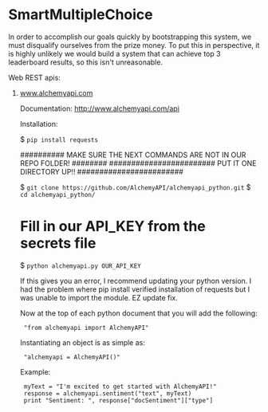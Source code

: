 # SmartMultipleChoice

In order to accomplish our goals quickly by bootstrapping this system, 
we must disqualify ourselves from the prize money.  To put this in 
perspective, it is highly unlikely we would build a system that can achieve
top 3 leaderboard results, so this isn't unreasonable.



Web REST apis:

1. www.alchemyapi.com

    Documentation: http://www.alchemyapi.com/api

    Installation:

    $ `pip install requests`


    ########## MAKE SURE THE NEXT COMMANDS ARE NOT IN OUR REPO FOLDER! ########
    ######################## PUT IT ONE DIRECTORY UP!! ########################


    $ `git clone https://github.com/AlchemyAPI/alchemyapi_python.git`
    $ `cd alchemyapi_python/`

    # Fill in our API_KEY from the secrets file
    $ `python alchemyapi.py OUR_API_KEY`

    If this gives you an error, I recommend updating your python version.  I had 
    the problem where pip install verified installation of requests but I was unable
    to import the module.  EZ update fix.

    Now at the top of each python document that you will add the following:

        "from alchemyapi import AlchemyAPI"

    Instantiating an object is as simple as:

        "alchemyapi = AlchemyAPI()"

    Example:

        myText = "I'm excited to get started with AlchemyAPI!"
        response = alchemyapi.sentiment("text", myText)
        print "Sentiment: ", response["docSentiment"]["type"]

